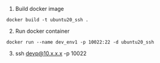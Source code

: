 
1. Build docker image
```
docker build -t ubuntu20_ssh .
```

2. Run docker container
```
docker run --name dev_env1 -p 10022:22 -d ubuntu20_ssh
```

3. ssh devp@10.x.x.x -p 10022
